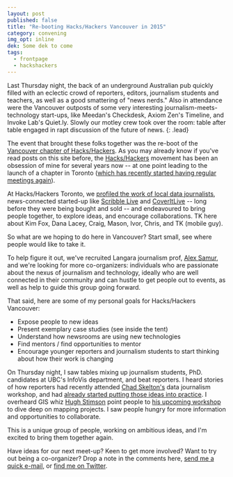 ```yaml
---
layout: post
published: false
title: "Re-booting Hacks/Hackers Vancouver in 2015"
category: convening
img_opt: inline
dek: Some dek to come
tags: 
  - frontpage
  - hackshackers
---
```


Last Thursday night, the back of an underground Australian pub quickly filled with an eclectic crowd of reporters, editors, journalism students and teachers, as well as a good smattering of "news nerds." Also in attendance were the Vancouver outposts of some very interesting journalism-meets-technology start-ups, like Meedan's Checkdesk, Axiom Zen's Timeline, and Invoke Lab's Quiet.ly. Slowly our motley crew took over the room: table after table engaged in rapt discussion of the future of news.
{: .lead} 

The event that brought these folks together was the re-boot of the [Vancouver chapter of Hacks/Hackers](TK). As you may already know if you've read posts on this site before, the [Hacks/Hackers](TK) movement has been an obsession of mine for several years now -- at one point leading to the launch of a chapter in Toronto ([which has recently started having regular meetings again](TK)).

At Hacks/Hackers Toronto, we [profiled the work of local data journalists](TK), news-connected started-up like [Scribble Live](TK) and [CoverItLive](TK) -- long before they were being bought and sold -- and endeavoured to bring people together, to explore ideas, and encourage collaborations. TK here about Kim Fox, Dana Lacey, Craig, Mason, Ivor, Chris, and TK (mobile guy).

So what are we hoping to do here in Vancouver? Start small, see where people would like to take it.

To help figure it out, we've recruited Langara journalism prof, [Alex Samur](TK), and we're looking for more co-organizers: individuals who are passionate about the nexus of journalism and technology, ideally who are well connected in their community and can hustle to get people out to events, as well as help to guide this group going forward.

That said, here are some of my personal goals for Hacks/Hackers Vancouver:
- Expose people to new ideas
- Present exemplary case studies (see inside the tent)
- Understand how newsrooms are using new technologies
- Find mentors / find opportunities to mentor
- Encourage younger reporters and journalism students to start thinking about how their work is changing

On Thursday night, I saw tables mixing up journalism students, PhD. candidates at UBC's InfoVis department, and beat reporters. I heard stories of how reporters had recently attended [Chad Skelton's](TK) data journalism workshop, and had [already started putting those ideas into practice](TK). I overheard GIS whiz [Hugh Stimson](TK) point people to [his upcoming workshop](TK) to dive deep on mapping projects. I saw people hungry for more information and opportunities to collaborate.

This is a unique group of people, working on ambitious ideas, and I'm excited to bring them together again.

Have ideas for our next meet-up? Keen to get more involved? Want to try out being a co-organizer? Drop a note in the comments here, [send me a quick e-mail](TK), or [find me on Twitter](http://twitter.com/phillipadsmith).